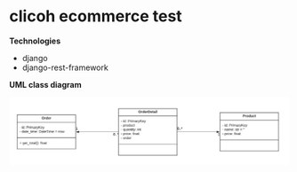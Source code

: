 # clicoh ecommerce test
**Technologies**

- django
- django-rest-framework

**UML class diagram**

![Alt text](clicoh_ecommerce_uml_class_diagram.jpeg?raw=true "uml")

